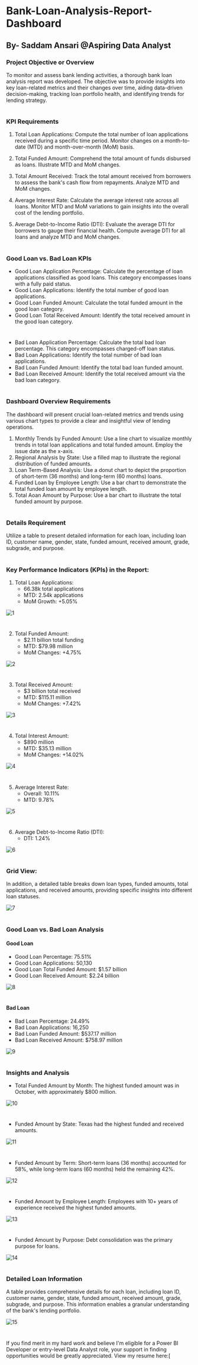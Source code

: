 # Bank-Loan-Analysis-Report-Dashboard
## By- Saddam Ansari @Aspiring Data Analyst

### Project Objective or Overview
To monitor and assess bank lending activities, a thorough bank loan analysis report was developed. The objective was to provide insights into key loan-related metrics and their changes over time, aiding data-driven decision-making, tracking loan portfolio health, and identifying trends for lending strategy.
#

### KPI Requirements
1. Total Loan Applications: Compute the total number of loan applications received during a specific time period. Monitor changes on a month-to-date (MTD) and month-over-month (MoM) basis.

2. Total Funded Amount: Comprehend the total amount of funds disbursed as loans. Illustrate MTD and MoM changes.

3. Total Amount Received: Track the total amount received from borrowers to assess the bank's cash flow from repayments. Analyze MTD and MoM changes.

4. Average Interest Rate: Calculate the average interest rate across all loans. Monitor MTD and MoM variations to gain insights into the overall cost of the lending portfolio.

5. Average Debt-to-Income Ratio (DTI): Evaluate the average DTI for borrowers to gauge their financial health. Compute average DTI for all loans and analyze MTD and MoM changes.
#

### Good Loan vs. Bad Loan KPIs
 * Good Loan Application Percentage: Calculate the percentage of loan applications classified as good loans. This category encompasses loans with a fully paid status.
 * Good Loan Applications: Identify the total number of good loan applications.
 * Good Loan Funded Amount: Calculate the total funded amount in the good loan category.
 * Good Loan Total Received Amount: Identify the total received amount in the good loan category.
#
 * Bad Loan Application Percentage: Calculate the total bad loan percentage. This category encompasses charged-off loan status.
 * Bad Loan Applications: Identify the total number of bad loan applications.
 * Bad Loan Funded Amount: Identify the total bad loan funded amount.
 * Bad Loan Received Amount: Identify the total received amount via the bad loan category.
#

### Dashboard Overview Requirements
The dashboard will present crucial loan-related metrics and trends using various chart types to provide a clear and insightful view of lending operations.

1. Monthly Trends by Funded Amount: Use a line chart to visualize monthly trends in total loan applications and total funded amount. Employ the issue date as the x-axis.
2. Regional Analysis by State: Use a filled map to illustrate the regional distribution of funded amounts.
3. Loan Term-Based Analysis: Use a donut chart to depict the proportion of short-term (36 months) and long-term (60 months) loans.
4. Funded Loan by Employee Length: Use a bar chart to demonstrate the total funded loan amount by employee length.
5. Total Aoan Amount by Purpose: Use a bar chart to illustrate the total funded amount by purpose.
#

### Details Requirement
Utilize a table to present detailed information for each loan, including loan ID, customer name, gender, state, funded amount, received amount, grade, subgrade, and purpose.

#
#
### Key Performance Indicators (KPIs) in the Report:

1. Total Loan Applications:
   * 66.38k total applications
   * MTD: 2.54k applications
   * MoM Growth: +5.05%

![1](https://github.com/user-saddam123/Bank-Loan-Analysis-Report-Dashboard/assets/123800896/1405bff9-10ce-488d-ba10-bb57eec81b00)
#
2. Total Funded Amount:
   * $2.11 billion total funding
   * MTD: $79.98 million
   * MoM Changes: +4.75%

![2](https://github.com/user-saddam123/Bank-Loan-Analysis-Report-Dashboard/assets/123800896/95613ab5-275e-4a40-aabb-b609c62da2b3)
#
3. Total Received Amount:
   * $3 billion total received
   * MTD: $115.11 million
   * MoM Changes: +7.42%

![3](https://github.com/user-saddam123/Bank-Loan-Analysis-Report-Dashboard/assets/123800896/c09995fb-06ec-4137-b86c-8ee2b2197fa7)
#
4. Total Interest Amount:
   * $890 million
   * MTD: $35.13 million
   * MoM Changes: +14.02%

![4](https://github.com/user-saddam123/Bank-Loan-Analysis-Report-Dashboard/assets/123800896/0227c3be-8671-49e2-a468-1a7f5d4e82ed)
#
5. Average Interest Rate:
   * Overall: 10.11%
   * MTD: 9.78%

![5](https://github.com/user-saddam123/Bank-Loan-Analysis-Report-Dashboard/assets/123800896/66974b28-890a-4636-bdb4-3c5aa3c63516)
#

6. Average Debt-to-Income Ratio (DTI):
   * DTI: 1.24%

![6](https://github.com/user-saddam123/Bank-Loan-Analysis-Report-Dashboard/assets/123800896/8d0a3239-172a-42f9-8137-34952bcbf935)
#

### Grid View:
In addition, a detailed table breaks down loan types, funded amounts, total applications, and received amounts, providing specific insights into different loan statuses.

![7](https://github.com/user-saddam123/Bank-Loan-Analysis-Report-Dashboard/assets/123800896/f440dc97-649b-4479-9430-f8096c122c36)
#

### Good Loan vs. Bad Loan Analysis
#### Good Loan 
  * Good Loan Percentage: 75.51%
  * Good Loan Applications: 50,130
  * Good Loan Total Funded Amount: $1.57 billion
  * Good Loan Received Amount: $2.24 billion

![8](https://github.com/user-saddam123/Bank-Loan-Analysis-Report-Dashboard/assets/123800896/8cdcbe4f-5c23-481e-9e66-8329839996d8)
#

#### Bad Loan
 * Bad Loan Percentage: 24.49%
 * Bad Loan Applications: 16,250
 * Bad Loan Funded Amount: $537.17 million
 * Bad Loan Received Amount: $758.97 million

![9](https://github.com/user-saddam123/Bank-Loan-Analysis-Report-Dashboard/assets/123800896/a9270449-f5a4-419f-baf0-fd6ac242f906)
#

### Insights and Analysis
* Total Funded Amount by Month: 
The highest funded amount was in October, with approximately $800 million.

![10](https://github.com/user-saddam123/Bank-Loan-Analysis-Report-Dashboard/assets/123800896/0d0f4a67-171f-4cd6-9119-823e5ee3d1f0)
#

* Funded Amount by State: 
Texas had the highest funded and received amounts.

![11](https://github.com/user-saddam123/Bank-Loan-Analysis-Report-Dashboard/assets/123800896/4666173f-53e6-4746-bd6b-539a4f8f9d28)
#

* Funded Amount by Term: 
Short-term loans (36 months) accounted for 58%, while long-term loans (60 months) held the remaining 42%.

![12](https://github.com/user-saddam123/Bank-Loan-Analysis-Report-Dashboard/assets/123800896/12843a44-591b-4c29-8da4-8e0e01c2ee35)
#

* Funded Amount by Employee Length: 
Employees with 10+ years of experience received the highest funded amounts.

![13](https://github.com/user-saddam123/Bank-Loan-Analysis-Report-Dashboard/assets/123800896/41dad9b3-90bc-4e9e-a978-7acc30bfad30)
#

* Funded Amount by Purpose: 
Debt consolidation was the primary purpose for loans.

![14](https://github.com/user-saddam123/Bank-Loan-Analysis-Report-Dashboard/assets/123800896/eb33fe6f-fd25-4419-ab56-4520ed21e5f6)
#

### Detailed Loan Information
A table provides comprehensive details for each loan, including loan ID, customer name, gender, state, funded amount, received amount, grade, subgrade, and purpose. This information enables a granular understanding of the bank's lending portfolio.

![15](https://github.com/user-saddam123/Bank-Loan-Analysis-Report-Dashboard/assets/123800896/1f163ad6-e70d-4582-866a-9337b782f662)
#

If you find merit in my hard work and believe I'm eligible for a Power BI Developer or entry-level Data Analyst role, your support in finding opportunities would be greatly appreciated. View my resume here:[

























